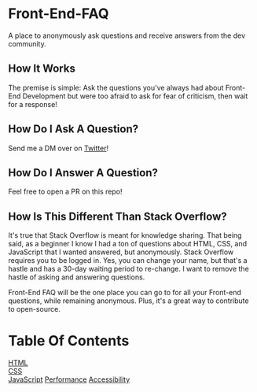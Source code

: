 # Front-End-FAQ
A place to anonymously ask questions and receive answers from the dev community.

## How It Works
The premise is simple: Ask the questions you've always had about Front-End Development but were too afraid to ask for fear of criticism, then wait for a response!

## How Do I Ask A Question?
Send me a DM over on [Twitter](https://twitter.com/EmmaWedekind)!

## How Do I Answer A Question?
Feel free to open a PR on this repo!

## How Is This Different Than Stack Overflow?
It's true that Stack Overflow is meant for knowledge sharing. That being said, as a beginner I know I had a ton of questions about HTML, CSS, and JavaScript that I wanted answered, but anonymously. Stack Overflow requires you to be logged in. Yes, you can change your name, but that's a hastle and has a 30-day waiting period to re-change. I want to remove the hastle of asking and answering questions.

Front-End FAQ will be the one place you can go to for all your Front-end questions, while remaining anonymous.  Plus, it's a great way to contribute to open-source.

# Table Of Contents
[HTML](html.md) <br />
[CSS](css.md) <br />
[JavaScript](js.md)
[Performance](performance.md)
[Accessibility](accessibility.md)